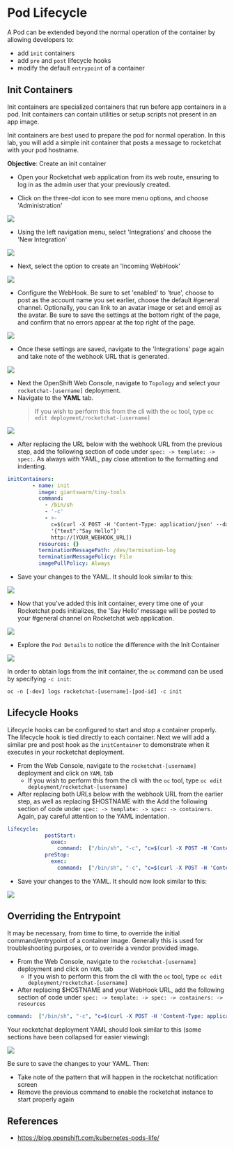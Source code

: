 # Pod Lifecycle
A Pod can be extended beyond the normal operation of the container by allowing developers to: 
- add `init` containers
- add `pre` and `post` lifecycle hooks
- modify the default `entrypoint` of a container

## Init Containers
Init containers are specialized containers that run before app containers in a pod. Init containers can contain utilities or setup scripts not present in an app image.

Init containers are best used to prepare the pod for normal operation. In this lab, you will add a simple init container that posts a message to rocketchat with your pod hostname.

__Objective__: Create an init container
- Open your Rocketchat web application from its web route, ensuring to log in as the admin user that your previously created. 

- Click on the three-dot icon to see more menu options, and choose 'Administration' 

![](./images/15_pod_lifecycle_03.png)

- Using the left navigation menu, select 'Integrations' and choose the 'New Integration' 

![](./images/15_pod_lifecycle_04.png)

- Next, select the option to create an 'Incoming WebHook' 

![](./images/15_pod_lifecycle_05.png)

- Configure the WebHook. Be sure to set 'enabled' to 'true', choose to post as the account name you set earlier, choose the default #general channel. Optionally, you can link to an avatar image or set and emoji as the avatar. Be sure to save the settings at the bottom right of the page, and confirm that no errors appear at the top right of the page. 

![](./images/15_pod_lifecycle_06.png)

- Once these settings are saved, navigate to the 'Integrations' page again and take note of the webhook URL that is generated.

![](./images/15_pod_lifecycle_07.png)

- Next the OpenShift Web Console, navigate to `Topology` and select your `rocketchat-[username]` deployment.
- Navigate to the __YAML__ tab.
  > If you wish to perform this from the cli with the `oc` tool, type `oc edit deployment/rocketchat-[username]`


![](./images/12_pod_lifecycle_01.png)

- After replacing the URL below with the webhook URL from the previous step, add the following section of code under `spec: -> template: -> spec:`. As always with YAML, pay close attention to the formatting and indenting. 

```YAML
initContainers:
        - name: init
          image: giantswarm/tiny-tools
          command:
            - /bin/sh
            - '-c'
            - >-
              c=$(curl -X POST -H 'Content-Type: application/json' --data
              '{"text":"Say Hello"}'
              http://[YOUR_WEBHOOK_URL])
          resources: {}
          terminationMessagePath: /dev/termination-log
          terminationMessagePolicy: File
          imagePullPolicy: Always
```

- Save your changes to the YAML. It should look similar to this: 

![](./images/15_pod_lifecycle_08.png)


- Now that you've added this init container, every time one of your Rocketchat pods initializes, the 'Say Hello' message will be posted to your #general channel on Rocketchat web application.

![](./images/15_pod_lifecycle_09.png)

- Explore the `Pod Details` to notice the difference with the Init Container 

![](./images/12_pod_lifecycle_02.png)

In order to obtain logs from the init container, the `oc` command can be used by specifying `-c init`: 

```
oc -n [-dev] logs rocketchat-[username]-[pod-id] -c init
```

## Lifecycle Hooks
Lifecycle hooks can be configured to start and stop a container properly. The lifecycle hook is tied directly to each container. Next we will add a similar pre and post hook as the `initContainer` to demonstrate when it executes in your rocketchat deployment. 

- From the Web Console, navigate to the `rocketchat-[username]` deployment and click on `YAML` tab
    - If you wish to perform this from the cli with the `oc` tool, type `oc edit deployment/rocketchat-[username]`
- After replacing both URLs below with the webhook URL from the earlier step, as well as replacing $HOSTNAME with the Add the following section of code under `spec: -> template: -> spec: -> containers`. Again, pay careful attention to the YAML indentation. 
```YAML
lifecycle:
            postStart:
              exec:
                command:  ["/bin/sh", "-c", "c=$(curl -X POST -H 'Content-Type: application/json' --data '{\"text\": \"'\"$HOSTNAME\"' is at the postStart phase, hooray! \"}'  http://YOUR_WEBHOOK_URL)"]
            preStop:
              exec:
                command:  ["/bin/sh", "-c", "c=$(curl -X POST -H 'Content-Type: application/json' --data '{\"text\": \"'\"$HOSTNAME\"' is just about to STOPPPPPP! \"}'  http://YOUR_WEBHOOK_URL)"]        
```
-  Save your changes to the YAML. It should now look similar to this: 

![](./images/15_pod_lifecycle_10.png)

## Overriding the Entrypoint 
It may be necessary, from time to time, to override the initial command/entrypoint of a container image. Generally this is used for troubleshooting purposes, or to override a vendor provided image. 

- From the Web Console, navigate to the `rocketchat-[username]` deployment and click on `YAML` tab
    - If you wish to perform this from the cli with the `oc` tool, type `oc edit deployment/rocketchat-[username]`
- After replacing $HOSTNAME and your WebHook URL, add the following section of code under `spec: -> template: -> spec: -> containers: -> resources`

```YAML
command:  ["/bin/sh", "-c", "c=$(curl -X POST -H 'Content-Type: application/json' --data '{\"text\": \"'\"$HOSTNAME\"' is AN OVERRIDING COMMAND! \"}' https://chat.pathfinder.gov.bc.ca/hooks/xxx/xxx)"]
```

Your rocketchat deployment YAML should look similar to this (some sections have been collapsed for easier viewing):

![](./images/15_pod_lifecycle_11.png)


Be sure to save the changes to your YAML. Then:
- Take note of the pattern that will happen in the rocketchat notification screen
- Remove the previous command to enable the rocketchat instance to start properly again

## References
- https://blog.openshift.com/kubernetes-pods-life/


